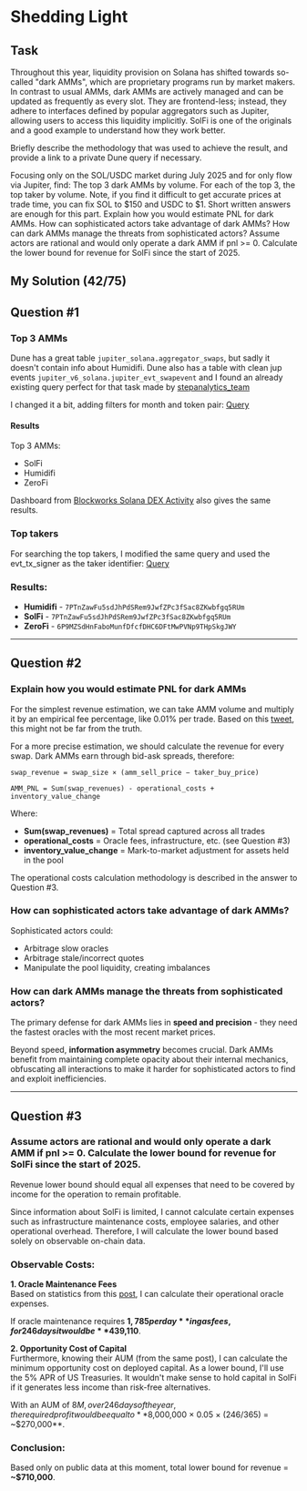 # Shedding Light
## Task
Throughout this year, liquidity provision on Solana has shifted towards so-called "dark AMMs", which are proprietary programs run by market makers. In contrast to usual AMMs, dark AMMs are actively managed and can be updated as frequently as every slot. They are frontend-less; instead, they adhere to interfaces defined by popular aggregators such as Jupiter, allowing users to access this liquidity implicitly. SolFi is one of the originals and a good example to understand how they work better.

Briefly describe the methodology that was used to achieve the result, and provide a link to a private Dune query if necessary.

Focusing only on the SOL/USDC market during July 2025 and for only flow via Jupiter, find:
The top 3 dark AMMs by volume.
For each of the top 3, the top taker by volume. Note, if you find it difficult to get accurate prices at trade time, you can fix SOL to $150 and USDC to $1.
Short written answers are enough for this part.
Explain how you would estimate PNL for dark AMMs.
How can sophisticated actors take advantage of dark AMMs?
How can dark AMMs manage the threats from sophisticated actors?
Assume actors are rational and would only operate a dark AMM if pnl >= 0. Calculate the lower bound for revenue for SolFi since the start of 2025.

## My Solution (42/75)

## Question #1
### Top 3 AMMs
Dune has a great table `jupiter_solana.aggregator_swaps`, but sadly it doesn't contain info about Humidifi. Dune also has a table with clean jup events `jupiter_v6_solana.jupiter_evt_swapevent` and I found an already existing query perfect for that task made by [stepanalytics_team](https://dune.com/queries/5683337) 

I changed it a bit, adding filters for month and token pair: [Query](https://dune.com/queries/5719988/9284737/4eb1a3b2-e27e-40ac-aae3-f66bff73bed9)

#### Results
Top 3 AMMs:
- SolFi
- Humidifi  
- ZeroFi

Dashboard from [Blockworks Solana DEX Activity](https://blockworks.com/analytics/solana/solana-dex-activity) also gives the same results.

### Top takers
For searching the top takers, I modified the same query and used the evt_tx_signer as the taker identifier: [Query](https://dune.com/queries/5720105/9284922/ce12ed4e-3b13-4c78-a814-5ac3c8dac347)

### Results:
- **Humidifi** - `7PTnZawFu5sdJhPdSRem9JwfZPc3fSac8ZKwbfgq5RUm`
- **SolFi** - `7PTnZawFu5sdJhPdSRem9JwfZPc3fSac8ZKwbfgq5RUm`  
- **ZeroFi** - `6P9MZSdHnFaboMunfDfcfDHC6DFtMwPVNp9THpSkgJWY`

---

## Question #2

### Explain how you would estimate PNL for dark AMMs

For the simplest revenue estimation, we can take AMM volume and multiply it by an empirical fee percentage, like 0.01% per trade. Based on this [tweet](https://x.com/bqbrady/status/1959514938981912999), this might not be far from the truth.


For a more precise estimation, we should calculate the revenue for every swap. Dark AMMs earn through bid-ask spreads, therefore:
```
swap_revenue = swap_size × (amm_sell_price − taker_buy_price)
```
```
AMM_PNL = Sum(swap_revenues) - operational_costs + inventory_value_change
```

Where:
- **Sum(swap_revenues)** = Total spread captured across all trades
- **operational_costs** = Oracle fees, infrastructure, etc. (see Question #3)
- **inventory_value_change** = Mark-to-market adjustment for assets held in the pool  

The operational costs calculation methodology is described in the answer to Question #3.

### How can sophisticated actors take advantage of dark AMMs?

Sophisticated actors could:
- Arbitrage slow oracles
- Arbitrage stale/incorrect quotes
- Manipulate the pool liquidity, creating imbalances


### How can dark AMMs manage the threats from sophisticated actors?

The primary defense for dark AMMs lies in **speed and precision** - they need the fastest oracles with the most recent market prices.

Beyond speed, **information asymmetry** becomes crucial. Dark AMMs benefit from maintaining complete opacity about their internal mechanics, obfuscating all interactions to make it harder for sophisticated actors to find and exploit inefficiencies.

---

## Question #3

### Assume actors are rational and would only operate a dark AMM if pnl >= 0. Calculate the lower bound for revenue for SolFi since the start of 2025.

Revenue lower bound should equal all expenses that need to be covered by income for the operation to remain profitable.

Since information about SolFi is limited, I cannot calculate certain expenses such as infrastructure maintenance costs, employee salaries, and other operational overhead. Therefore, I will calculate the lower bound based solely on observable on-chain data.

### Observable Costs:

**1. Oracle Maintenance Fees**  
Based on statistics from this [post](https://x.com/bqbrady/status/1953875311227236611/photo/1), I can calculate their operational oracle expenses.  

If oracle maintenance requires **$1,785 per day** in gas fees, for 246 days it would be **$439,110**.

**2. Opportunity Cost of Capital**  
Furthermore, knowing their AUM (from the same post), I can calculate the minimum opportunity cost on deployed capital. As a lower bound, I'll use the 5% APR of US Treasuries. It wouldn't make sense to hold capital in SolFi if it generates less income than risk-free alternatives. 

With an AUM of $8M, over 246 days of the year, the required profit would be equal to **$8,000,000 × 0.05 × (246/365) = ~$270,000**.

### Conclusion:
Based only on public data at this moment, total lower bound for revenue = **~$710,000**.

